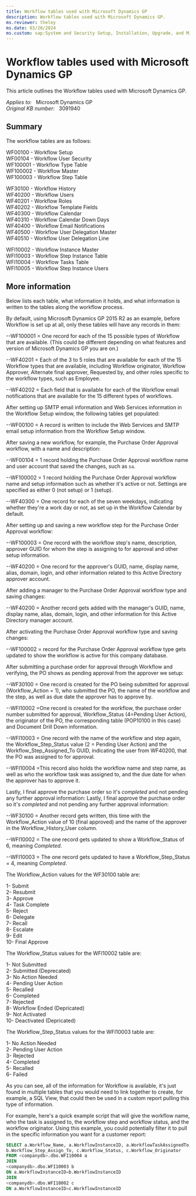 ```yaml
---
title: Workflow tables used with Microsoft Dynamics GP
description: Workflow tables used with Microsoft Dynamics GP.
ms.reviewer: theley
ms.date: 03/20/2024
ms.custom: sap:System and Security Setup, Installation, Upgrade, and Migrations
---
```

# Workflow tables used with Microsoft Dynamics GP

This article outlines the Workflow tables used with Microsoft Dynamics GP.

_Applies to:_ &nbsp; Microsoft Dynamics GP  
_Original KB number:_ &nbsp; 3091940

## Summary

The workflow tables are as follows:

WF00100 - Workflow Setup  
WF00104 - Workflow User Security  
WF100001 - Workflow Type Table  
WF100002 - Workflow Master  
WF100003 - Workflow Step Table

WF30100 - Workflow History  
WF40200 - Workflow Users  
WF40201 - Workflow Roles  
WF40202 - Workflow Template Fields  
WF40300 - Workflow Calendar  
WF40310 - Workflow Calendar Down Days  
WF40400 - Workflow Email Notifications  
WF40500 - Workflow User Delegation Master  
WF40510 - Workflow User Delegation Line

WFI10002 - Workflow Instance Master  
WFI10003 - Workflow Step Instance Table  
WFI10004 - Workflow Tasks Table  
WFI10005 - Workflow Step Instance Users

## More information

Below lists each table, what information it holds, and what information is written to the tables along the workflow process.

By default, using Microsoft Dynamics GP 2015 R2 as an example, before Workflow is set up at all, only these tables will have any records in them:

--WF100001 = One record for each of the 15 possible types of Workflow that are available. (This could be different depending on what features and version of Microsoft Dynamics GP you are on.)

--WF40201 = Each of the 3 to 5 roles that are available for each of the 15 Workflow types that are available, including Workflow originator, Workflow Approver, Alternate final approver, Requested by, and other roles specific to the workflow types, such as Employee.

--WF40202 = Each field that is available for each of the Workflow email notifications that are available for the 15 different types of workflows.

After setting up SMTP email information and Web Services information in the Workflow Setup window, the following tables get populated:

--WF00100 = A record is written to include the Web Services and SMTP email setup information from the Workflow Setup window.

After saving a new workflow, for example, the Purchase Order Approval workflow, with a name and description:

--WF00104 = 1 record holding the Purchase Order Approval workflow name and user account that saved the changes, such as `sa`.

--WF100002 = 1 record holding the Purchase Order Approval workflow name and setup information such as whether it's active or not. Settings are specified as either 0 (not setup) or 1 (setup).

--WF40300 = One record for each of the seven weekdays, indicating whether they're a work day or not, as set up in the Workflow Calendar by default.

After setting up and saving a new workflow step for the Purchase Order Approval workflow:

--WF100003 = One record with the workflow step's name, description, approver GUID for whom the step is assigning to for approval and other setup information.

--WF40200 = One record for the approver's GUID, name, display name, alias, domain, login, and other information related to this Active Directory approver account.

After adding a manager to the Purchase Order Approval workflow type and saving changes:

--WF40200 = Another record gets added with the manager's GUID, name, display name, alias, domain, login, and other information for this Active Directory manager account.

After activating the Purchase Order Approval workflow type and saving changes:

--WF100002 = record for the Purchase Order Approval workflow type gets updated to show the workflow is active for this company database.

After submitting a purchase order for approval through Workflow and verifying, the PO shows as pending approval from the approver we setup:

--WF30100 = One record is created for the PO being submitted for approval (Workflow_Action = 1), who submitted the PO, the name of the workflow and the step, as well as due date the approver has to approve by.

--WFI10002 =One record is created for the workflow, the purchase order number submitted for approval, Workflow_Status (4=Pending User Action), the originator of the PO, the corresponding table (POP10100 in this case) and Document Drill Down information.

--WFI10003 = One record with the name of the workflow and step again, the Workflow_Step_Status value (2 = Pending User Action) and the Workflow_Step_Assigned_To GUID, indicating the user from WF40200, that the PO was assigned to for approval.

--WFI10004 =This record also holds the workflow name and step name, as well as who the workflow task was assigned to, and the due date for when the approver has to approve it.

Lastly, I final approve the purchase order so it's *completed* and not pending any further approval information: Lastly, I final approve the purchase order so it's *completed* and not pending any further approval information:

--WF30100 = Another record gets written, this time with the Workflow_Action value of 10 (final approved) and the name of the approver in the Workflow_History_User column.

--WFI10002 = The one record gets updated to show a Workflow_Status of 6, meaning *Completed*.

--WFI10003 = The one record gets updated to have a Workflow_Step_Status = 4, meaning *Completed*.

The Workflow_Action values for the WF30100 table are:

1- Submit  
2- Resubmit  
3- Approve  
4- Task Complete  
5- Reject  
6- Delegate  
7- Recall  
8- Escalate  
9- Edit  
10- Final Approve

The Workflow_Status values for the WFI10002 table are:

1- Not Submitted  
2- Submitted (Deprecated)  
3- No Action Needed  
4- Pending User Action  
5- Recalled  
6- Completed  
7- Rejected  
8- Workflow Ended (Depricated)  
9- Not Activated  
10- Deactivated (Depricated)

The Workflow_Step_Status values for the WFI10003 table are:

1- No Action Needed  
2- Pending User Action  
3- Rejected  
4- Completed  
5- Recalled  
6- Failed

As you can see, all of the information for Workflow is available, it's just found in multiple tables that you would need to link together to create, for example, a SQL View, that could then be used in a custom report pulling this type of information.

For example, here's a quick example script that will give the workflow name, who the task is assigned to, the workflow step and workflow status, and the workflow originator. Using this example, you could potentially filter it to pull in the specific information you want for a customer report:

```sql
SELECT a.Workflow_Name, a.WorkflowInstanceID, a.WorkflowTaskAssignedTo, b.Workflow_Step_Status, 
b.Workflow_Step_Assign_To, c.Workflow_Status, c.Workflow_Originator
FROM <companydb>.dbo.WFI10004 a
JOIN
<companydb>.dbo.WFI10003 b
ON a.WorkflowInstanceID=b.WorkflowInstanceID
JOIN
<companydb>.dbo.WFI10002 c
ON a.WorkflowInstanceID=c.WorkflowInstanceID
```
